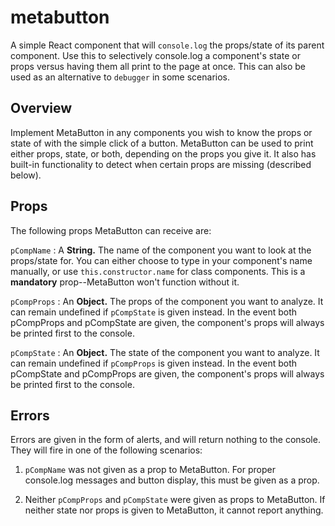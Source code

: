 # metabutton
A simple React component that will `console.log` the props/state of its parent component. Use this to selectively console.log a component's state or props versus having them all print to the page at once. This can also be used as an alternative to `debugger` in some scenarios.

## Overview

Implement MetaButton in any components you wish to know the props or state of with the simple click of a button. MetaButton can be used to print either props, state, or both, depending on the props you give it. It also has built-in functionality to detect when certain props are missing (described below). 

## Props

The following props MetaButton can receive are:

`pCompName` : A <b>String.</b> The name of the component you want to look at the props/state for. You can either choose to type in your component's name manually, or use `this.constructor.name` for class components. This is a <b>mandatory</b> prop--MetaButton won't function without it.

`pCompProps` : An <b>Object.</b> The props of the component you want to analyze. It can remain undefined if `pCompState` is given instead. In the event both pCompProps and pCompState are given, the component's props will always be printed first to the console.

`pCompState` : An <b>Object.</b> The state of the component you want to analyze. It can remain undefined if `pCompProps` is given instead. In the event both pCompState and pCompProps are given, the component's props will always be printed first to the console.

## Errors

Errors are given in the form of alerts, and will return nothing to the console. They will fire in one of the following scenarios:

1. `pCompName` was not given as a prop to MetaButton. For proper console.log messages and button display, this must be given as a prop.

2. Neither `pCompProps` and `pCompState` were given as props to MetaButton. If neither state nor props is given to MetaButton, it cannot report anything.


